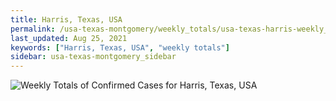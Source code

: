 ```yaml
---
title: Harris, Texas, USA
permalink: /usa-texas-montgomery/weekly_totals/usa-texas-harris-weekly_totals.html
last_updated: Aug 25, 2021
keywords: ["Harris, Texas, USA", "weekly totals"]
sidebar: usa-texas-montgomery_sidebar
---
```


![Weekly Totals of Confirmed Cases for Harris, Texas, USA](/covid_tracker/images/graphs/usa-texas-harris-weekly_totals_graph.png)
